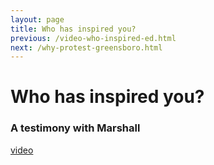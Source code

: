 ```yaml
---
layout: page
title: Who has inspired you?
previous: /video-who-inspired-ed.html
next: /why-protest-greensboro.html
---
```


Who has inspired you?
================
### A testimony with Marshall

[video](https://youtu.be/L8hu-ociNy0)
